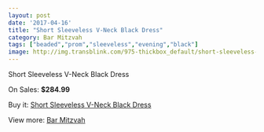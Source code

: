 ```yaml
---
layout: post
date: '2017-04-16'
title: "Short Sleeveless V-Neck Black Dress"
category: Bar Mitzvah
tags: ["beaded","prom","sleeveless","evening","black"]
image: http://img.transblink.com/975-thickbox_default/short-sleeveless-v-neck-black-dress.jpg
---
```

Short Sleeveless V-Neck Black Dress

On Sales: **$284.99**
<a href="https://www.transblink.com/en/bar-mitzvah/286-short-sleeveless-v-neck-black-dress.html"><amp-img layout="responsive" width="600" height="600" src="//img.transblink.com/975-thickbox_default/short-sleeveless-v-neck-black-dress.jpg" alt="Short Sleeveless V-Neck Black Dress 0" /></a>
<a href="https://www.transblink.com/en/bar-mitzvah/286-short-sleeveless-v-neck-black-dress.html"><amp-img layout="responsive" width="600" height="600" src="//img.transblink.com/979-thickbox_default/short-sleeveless-v-neck-black-dress.jpg" alt="Short Sleeveless V-Neck Black Dress 1" /></a>
<a href="https://www.transblink.com/en/bar-mitzvah/286-short-sleeveless-v-neck-black-dress.html"><amp-img layout="responsive" width="600" height="600" src="//img.transblink.com/978-thickbox_default/short-sleeveless-v-neck-black-dress.jpg" alt="Short Sleeveless V-Neck Black Dress 2" /></a>
<a href="https://www.transblink.com/en/bar-mitzvah/286-short-sleeveless-v-neck-black-dress.html"><amp-img layout="responsive" width="600" height="600" src="//img.transblink.com/977-thickbox_default/short-sleeveless-v-neck-black-dress.jpg" alt="Short Sleeveless V-Neck Black Dress 3" /></a>
<a href="https://www.transblink.com/en/bar-mitzvah/286-short-sleeveless-v-neck-black-dress.html"><amp-img layout="responsive" width="600" height="600" src="//img.transblink.com/976-thickbox_default/short-sleeveless-v-neck-black-dress.jpg" alt="Short Sleeveless V-Neck Black Dress 4" /></a>

Buy it: [Short Sleeveless V-Neck Black Dress](https://www.transblink.com/en/bar-mitzvah/286-short-sleeveless-v-neck-black-dress.html "Short Sleeveless V-Neck Black Dress")

View more: [Bar Mitzvah](https://www.transblink.com/en/2-bar-mitzvah "Bar Mitzvah")